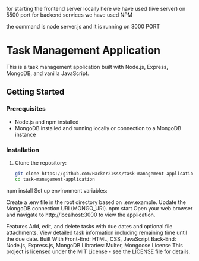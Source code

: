 for starting the frontend server locally here we have used (live server) on 5500 port 
for backend services we have used NPM 

the command is node server.js
and it is running on 3000 PORT


# Task Management Application

This is a task management application built with Node.js, Express, MongoDB, and vanilla JavaScript.

## Getting Started

### Prerequisites

- Node.js and npm installed
- MongoDB installed and running locally or connection to a MongoDB instance

### Installation

1. Clone the repository:

   ```bash
   git clone https://github.com/Hacker21sss/task-management-application.git
   cd task-management-application
npm install
Set up environment variables:

Create a .env file in the root directory based on .env.example.
Update the MongoDB connection URI (MONGO_URI).
npm start
Open your web browser and navigate to http://localhost:3000 to view the application.

Features
Add, edit, and delete tasks with due dates and optional file attachments.
View detailed task information including remaining time until the due date.
Built With
Front-End: HTML, CSS, JavaScript
Back-End: Node.js, Express.js, MongoDB
Libraries: Multer, Mongoose
License
This project is licensed under the MIT License - see the LICENSE file for details.
